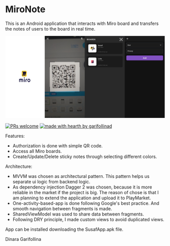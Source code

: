# MiroNote

This is an Android application that interacts with Miro board and transfers the notes of users to the board in real time.

![Demo](demo.jpg)

[![PRs welcome](https://img.shields.io/badge/PRs-welcome-ff69b4.svg?style=flat-square)](https://github.com/garifollinad/MiroNote/pulls)
[![made with hearth by garifollinad](https://img.shields.io/badge/made%20with%20%E2%99%A5%20by-garifollinad-ff1414.svg?style=flat-square)](https://github.com/garifollinad)

Features:
- Authorization is done with simple QR code.
- Access all Miro boards.
- Create/Update/Delete sticky notes through selecting different colors.

Architecture:
- MVVM was chosen as architectural pattern. This pattern helps us separate ui logic from backend logic. 
- As dependency injection Dagger 2 was chosen, because it is more reliable in the market if the project is big.
The reason of chose is that I am planning to extend the application and upload it to PlayMarket.
- One-activity-based-app is done following Google's best practice. And smooth navigation between fragments is made.
- SharedViewModel was used to share data between fragments.
- Following DRY principle, I made custom views to avoid duplicated views.

App can be installed downloading the SusafApp.apk file.

Dinara Garifollina
